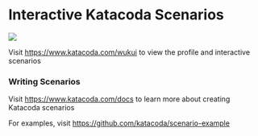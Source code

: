 # Interactive Katacoda Scenarios

[![](http://shields.katacoda.com/katacoda/wukui/count.svg)](https://www.katacoda.com/wukui "Get your profile on Katacoda.com")

Visit https://www.katacoda.com/wukui to view the profile and interactive scenarios

### Writing Scenarios
Visit https://www.katacoda.com/docs to learn more about creating Katacoda scenarios

For examples, visit https://github.com/katacoda/scenario-example
